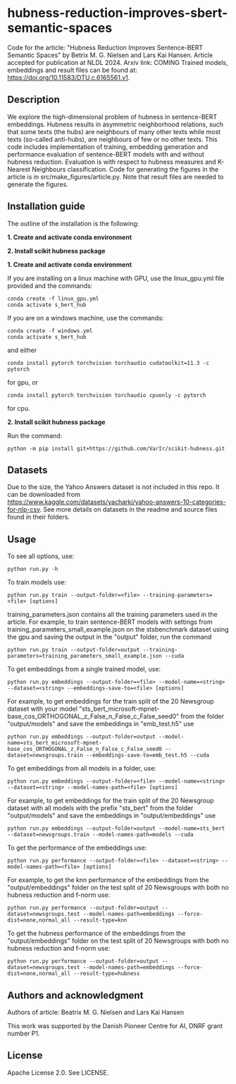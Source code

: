 # hubness-reduction-improves-sbert-semantic-spaces
Code for the article: "Hubness Reduction Improves Sentence-BERT Semantic Spaces" by Betrix M. G. Nielsen and Lars Kai Hansen. Article accepted for publication at NLDL 2024.
Arxiv link: COMING
Trained models, embeddings and result files can be found at: https://doi.org/10.11583/DTU.c.6165561.v1.

## Description
We explore the high-dimensional problem of hubness in sentence-BERT embeddings. Hubness results in asymmetric neighborhood relations, such that some texts (the hubs) are neighbours of many other texts while most texts (so-called anti-hubs), are neighbours of few or no other texts.
This code includes implementation of training, embedding generation and performance evaluation of sentence-BERT models with and without hubness reduction. Evaluation is with respect to hubness measures and K-Nearest Neighbours classification. 
Code for generating the figures in the article is in src/make_figures/article.py. Note that result files are needed to generate the figures.  

## Installation guide
The outline of the installation is the following:

**1. Create and activate conda environment**

**2. Install scikit hubness package**

**1. Create and activate conda environment**

If you are installing on a linux machine with GPU, use the linux_gpu.yml file provided and the commands:
```
conda create -f linux_gpu.yml
conda activate s_bert_hub
```
If you are on a windows machine, use the commands: 
```
conda create -f windows.yml
conda activate s_bert_hub
```
and either
```
conda install pytorch torchvision torchaudio cudatoolkit=11.3 -c pytorch
```
for gpu, or 
```
conda install pytorch torchvision torchaudio cpuonly -c pytorch
```
for cpu. 

**2. Install scikit hubness package** 

Run the command:
```
python -m pip install git+https://github.com/VarIr/scikit-hubness.git
```

## Datasets

Due to the size, the Yahoo Answers dataset is not included in this repo. It can be downloaded from https://www.kaggle.com/datasets/yacharki/yahoo-answers-10-categories-for-nlp-csv. 
See more details on datasets in the readme and source files found in their folders. 


## Usage

To see all options, use:
```
python run.py -h
```
To train models use:
```
python run.py train --output-folder=<file> --training-parameters=<file> [options]
```
training_parameters.json contains all the training parameters used in the article.
For example, to train sentence-BERT models with settings from training_parameters_small_example.json on the stsbenchmark dataset using the gpu and saving the output in the "output" folder, run the command
```
python run.py train --output-folder=output --training-parameters=training_parameters_small_example.json --cuda
```
To get embeddings from a single trained model, use:
```
python run.py embeddings --output-folder=<file> --model-name=<string> --dataset=<string> --embeddings-save-to=<file> [options]
```
For example, to get embeddings for the train split of the 20 Newsgroup dataset with your model "sts_bert_microsoft-mpnet-base_cos_ORTHOGONAL_z_False_n_False_c_False_seed0" from the folder "output/models" and save the embeddings in "emb_test.h5" use
```
python run.py embeddings --output-folder=output --model-name=sts_bert_microsoft-mpnet-base_cos_ORTHOGONAL_z_False_n_False_c_False_seed0 --dataset=newsgroups.train --embeddings-save-to=emb_test.h5 --cuda
```
To get embeddings from all models in a folder, use:
```
python run.py embeddings --output-folder=<file> --model-name=<string> --dataset=<string> --model-names-path=<file> [options]
```
For example, to get embeddings for the train split of the 20 Newsgroup dataset with all models with the prefix "sts_bert" from the folder "output/models" and save the embeddings in "output/embeddings" use
```
python run.py embeddings --output-folder=output --model-name=sts_bert --dataset=newsgroups.train --model-names-path=models --cuda
```
To get the performance of the embeddings use:
```
python run.py performance --output-folder=<file> --dataset=<string> --model-names-path=<file> [options]
```
For example, to get the knn performance of the embeddings from the "output/embeddings" folder on the test split of 20 Newsgroups with both no hubness reduction and f-norm use:
```
python run.py performance --output-folder=output --dataset=newsgroups.test --model-names-path=embeddings --force-dist=none,normal_all --result-type=knn
```
To get the hubness performance of the embeddings from the "output/embeddings" folder on the test split of 20 Newsgroups with both no hubness reduction and f-norm use:
```
python run.py performance --output-folder=output --dataset=newsgroups.test --model-names-path=embeddings --force-dist=none,normal_all --result-type=hubness
```

## Authors and acknowledgment
Authors of article: Beatrix M. G. Nielsen and Lars Kai Hansen

This work was supported by the Danish Pioneer Centre for AI, DNRF grant number P1. 

## License
Apache License 2.0. See LICENSE.

